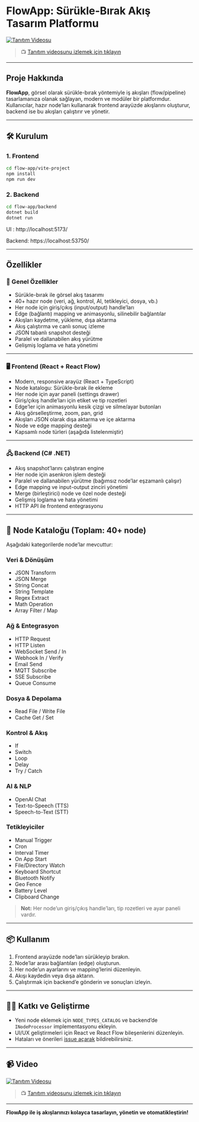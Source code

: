 # FlowApp: Sürükle-Bırak Akış Tasarım Platformu

[![Tanıtım Videosu](https://img.youtube.com/vi/vd8gF7tGDCo/0.jpg)](https://youtu.be/vd8gF7tGDCo)
> 📺 [Tanıtım videosunu izlemek için tıklayın](https://youtu.be/vd8gF7tGDCo)

---



## Proje Hakkında

**FlowApp**, görsel olarak sürükle-bırak yöntemiyle iş akışları (flow/pipeline) tasarlamanıza olanak sağlayan, modern ve modüler bir platformdur.  
Kullanıcılar, hazır node’ları kullanarak frontend arayüzde akışlarını oluşturur, backend ise bu akışları çalıştırır ve yönetir.



---


## 🛠️ Kurulum

### 1. Frontend

```bash
cd flow-app/vite-project
npm install
npm run dev
```

### 2. Backend

```bash
cd flow-app/backend
dotnet build
dotnet run
```

UI : http://localhost:5173/

Backend: https://localhost:53750/

---


## Özellikler

### 🚀 Genel Özellikler

- Sürükle-bırak ile görsel akış tasarımı
- 40+ hazır node (veri, ağ, kontrol, AI, tetikleyici, dosya, vb.)
- Her node için giriş/çıkış (input/output) handle’ları
- Edge (bağlantı) mapping ve animasyonlu, silinebilir bağlantılar
- Akışları kaydetme, yükleme, dışa aktarma
- Akış çalıştırma ve canlı sonuç izleme
- JSON tabanlı snapshot desteği
- Paralel ve dallanabilen akış yürütme
- Gelişmiş loglama ve hata yönetimi

---

### 🖥️ Frontend (React + React Flow)

- Modern, responsive arayüz (React + TypeScript)
- Node katalogu: Sürükle-bırak ile ekleme
- Her node için ayar paneli (settings drawer)
- Giriş/çıkış handle’ları için etiket ve tip rozetleri
- Edge’ler için animasyonlu kesik çizgi ve silme/ayar butonları
- Akış görselleştirme, zoom, pan, grid
- Akışları JSON olarak dışa aktarma ve içe aktarma
- Node ve edge mapping desteği
- Kapsamlı node türleri (aşağıda listelenmiştir)

---

### 🖧 Backend (C# .NET)

- Akış snapshot’larını çalıştıran engine
- Her node için asenkron işlem desteği
- Paralel ve dallanabilen yürütme (bağımsız node’lar eşzamanlı çalışır)
- Edge mapping ve input-output zinciri yönetimi
- Merge (birleştirici) node ve özel node desteği
- Gelişmiş loglama ve hata yönetimi
- HTTP API ile frontend entegrasyonu

---

## 🔗 Node Kataloğu (Toplam: **40+** node)

Aşağıdaki kategorilerde node’lar mevcuttur:

### **Veri & Dönüşüm**
- JSON Transform
- JSON Merge
- String Concat
- String Template
- Regex Extract
- Math Operation
- Array Filter / Map

### **Ağ & Entegrasyon**
- HTTP Request
- HTTP Listen
- WebSocket Send / In
- Webhook In / Verify
- Email Send
- MQTT Subscribe
- SSE Subscribe
- Queue Consume

### **Dosya & Depolama**
- Read File / Write File
- Cache Get / Set

### **Kontrol & Akış**
- If
- Switch
- Loop
- Delay
- Try / Catch

### **AI & NLP**
- OpenAI Chat
- Text-to-Speech (TTS)
- Speech-to-Text (STT)

### **Tetikleyiciler**
- Manual Trigger
- Cron
- Interval Timer
- On App Start
- File/Directory Watch
- Keyboard Shortcut
- Bluetooth Notify
- Geo Fence
- Battery Level
- Clipboard Change

> **Not:** Her node’un giriş/çıkış handle’ları, tip rozetleri ve ayar paneli vardır.

---



## 📦 Kullanım

1. Frontend arayüzde node’ları sürükleyip bırakın.
2. Node’lar arası bağlantıları (edge) oluşturun.
3. Her node’un ayarlarını ve mapping’lerini düzenleyin.
4. Akışı kaydedin veya dışa aktarın.
5. Çalıştırmak için backend’e gönderin ve sonuçları izleyin.

---

## 👨‍💻 Katkı ve Geliştirme

- Yeni node eklemek için `NODE_TYPES_CATALOG` ve backend’de `INodeProcessor` implementasyonu ekleyin.
- UI/UX geliştirmeleri için React ve React Flow bileşenlerini düzenleyin.
- Hataları ve önerileri [issue açarak](https://github.com/karayakar/issues) bildirebilirsiniz.

---

## 📹 Video

[![Tanıtım Videosu](https://img.youtube.com/vi/vd8gF7tGDCo/0.jpg)](https://youtu.be/vd8gF7tGDCo)
> 📺 [Tanıtım videosunu izlemek için tıklayın](https://youtu.be/vd8gF7tGDCo)

---

**FlowApp ile iş akışlarınızı kolayca tasarlayın, yönetin ve otomatikleştirin!**
